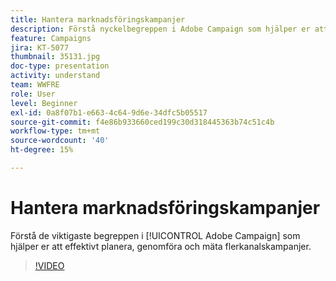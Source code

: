 ```yaml
---
title: Hantera marknadsföringskampanjer
description: Förstå nyckelbegreppen i Adobe Campaign som hjälper er att effektivt planera, genomföra och mäta flerkanalskampanjer.
feature: Campaigns
jira: KT-5077
thumbnail: 35131.jpg
doc-type: presentation
activity: understand
team: WWFRE
role: User
level: Beginner
exl-id: 0a8f07b1-e663-4c64-9d6e-34dfc5b05517
source-git-commit: f4e86b933660ced199c30d318445363b74c51c4b
workflow-type: tm+mt
source-wordcount: '40'
ht-degree: 15%

---
```


# Hantera marknadsföringskampanjer

Förstå de viktigaste begreppen i [!UICONTROL Adobe Campaign] som hjälper er att effektivt planera, genomföra och mäta flerkanalskampanjer.

>[!VIDEO](https://video.tv.adobe.com/v/35131?quality=12&learn=on)
